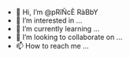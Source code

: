 - 👋 Hi, I’m @pRîÑcÈ RàBbY 
- 👀 I’m interested in ...
- 🌱 I’m currently learning ...
- 💞️ I’m looking to collaborate on ...
- 📫 How to reach me ...

<!---
pRîÑcÈ RàBbY /pRîÑcÈ RàBbY  is a ✨ special ✨ repository because its `README.md` (this file) appears on your GitHub profile.
You can click the Preview link to take a look at your changes.
--->
